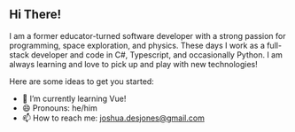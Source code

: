 ## Hi There!
I am a former educator-turned software developer with a strong passion for programming, space exploration, and physics. These days I work as a full-stack developer and code in C#, Typescript, and occasionally Python. I am always learning and love to pick up and play with new technologies!

Here are some ideas to get you started:

- 🌱 I’m currently learning Vue!
- 😄 Pronouns: he/him
- 📫 How to reach me: joshua.desjones@gmail.com
